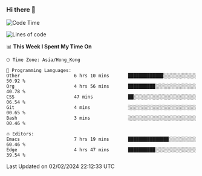 ### Hi there 👋

<!--
**nicehiro/nicehiro** is a ✨ _special_ ✨ repository because its `README.md` (this file) appears on your GitHub profile.

Here are some ideas to get you started:

- 🔭 I’m currently working on ...
- 🌱 I’m currently learning ...
- 👯 I’m looking to collaborate on ...
- 🤔 I’m looking for help with ...
- 💬 Ask me about ...
- 📫 How to reach me: ...
- 😄 Pronouns: ...
- ⚡ Fun fact: ...
-->

<!--START_SECTION:waka-->
![Code Time](http://img.shields.io/badge/Code%20Time-215%20hrs%2010%20mins-blue)

![Lines of code](https://img.shields.io/badge/From%20Hello%20World%20I%27ve%20Written-2.6%20million%20lines%20of%20code-blue)

📊 **This Week I Spent My Time On** 

```text
🕑︎ Time Zone: Asia/Hong_Kong

💬 Programming Languages: 
Other                    6 hrs 10 mins       █████████████░░░░░░░░░░░░   50.92 % 
Org                      4 hrs 56 mins       ██████████░░░░░░░░░░░░░░░   40.78 % 
CSS                      47 mins             ██░░░░░░░░░░░░░░░░░░░░░░░   06.54 % 
Git                      4 mins              ░░░░░░░░░░░░░░░░░░░░░░░░░   00.65 % 
Bash                     3 mins              ░░░░░░░░░░░░░░░░░░░░░░░░░   00.46 % 

🔥 Editors: 
Emacs                    7 hrs 19 mins       ███████████████░░░░░░░░░░   60.46 % 
Edge                     4 hrs 47 mins       ██████████░░░░░░░░░░░░░░░   39.54 % 
```


 Last Updated on 02/02/2024 22:12:33 UTC
<!--END_SECTION:waka-->
